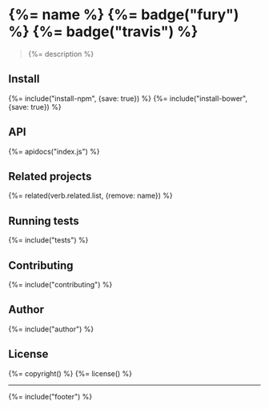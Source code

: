 # {%= name %} {%= badge("fury") %} {%= badge("travis") %}

> {%= description %}

## Install
{%= include("install-npm", {save: true}) %}
{%= include("install-bower", {save: true}) %}

## API
{%= apidocs("index.js") %}

## Related projects
{%= related(verb.related.list, {remove: name}) %}

## Running tests
{%= include("tests") %}

## Contributing
{%= include("contributing") %}

## Author
{%= include("author") %}

## License
{%= copyright() %}
{%= license() %}

***

{%= include("footer") %}
